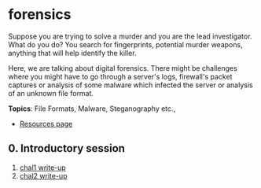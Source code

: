 # forensics

Suppose you are trying to solve a murder and you are the lead investigator. What do you do? You search for fingerprints, potential murder weapons, anything that will help identify the killer. 

Here, we are talking about digital forensics. There might be challenges where you might have to go through a server's logs, firewall's packet captures or analysis of some malware which infected the server or analysis of an unknown file format.

**Topics**: File Formats, Malware, Steganography etc.,

* [Resources page]()

## 0. Introductory session

1. [chal1 write-up](https://github.com/WebClub-NITK/CTF-League/tree/master/forensics/intro-session/chal1/chal1_writeup.md)
2. [chal2 write-up](https://github.com/WebClub-NITK/CTF-League/tree/master/forensics/intro-session/chal2/chal2_writeup.md)

